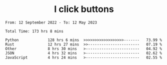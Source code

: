 <h1 align="center">
I click buttons
</h1>

<!--START_SECTION:waka-->

```text
From: 12 September 2022 - To: 12 May 2023

Total Time: 173 hrs 8 mins

Python             128 hrs 6 mins  >>>>>>>>>>>>>>>>>>-------   73.99 %
Rust               12 hrs 27 mins  >>-----------------------   07.19 %
Other              8 hrs 30 mins   >------------------------   04.92 %
JSON               4 hrs 32 mins   >------------------------   02.62 %
JavaScript         4 hrs 24 mins   >------------------------   02.55 %
```

<!--END_SECTION:waka-->
